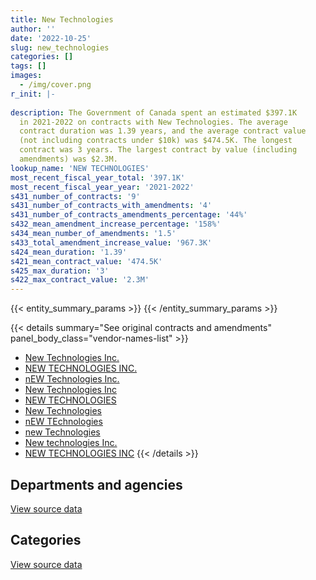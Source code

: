 ```yaml
---
title: New Technologies
author: ''
date: '2022-10-25'
slug: new_technologies
categories: []
tags: []
images:
  - /img/cover.png
r_init: |-
  
description: The Government of Canada spent an estimated $397.1K
  in 2021-2022 on contracts with New Technologies. The average
  contract duration was 1.39 years, and the average contract value
  (not including contracts under $10k) was $474.5K. The longest
  contract was 3 years. The largest contract by value (including
  amendments) was $2.3M.
lookup_name: 'NEW TECHNOLOGIES'
most_recent_fiscal_year_total: '397.1K'
most_recent_fiscal_year_year: '2021-2022'
s431_number_of_contracts: '9'
s431_number_of_contracts_with_amendments: '4'
s431_number_of_contracts_amendments_percentage: '44%'
s432_mean_amendment_increase_percentage: '158%'
s434_mean_number_of_amendments: '1.5'
s433_total_amendment_increase_value: '967.3K'
s424_mean_duration: '1.39'
s421_mean_contract_value: '474.5K'
s425_max_duration: '3'
s422_max_contract_value: '2.3M'
---
```


<script src="/rmarkdown-libs/htmlwidgets/htmlwidgets.js"></script>
<link href="/rmarkdown-libs/datatables-css/datatables-crosstalk.css" rel="stylesheet" />
<script src="/rmarkdown-libs/datatables-binding/datatables.js"></script>
<script src="/rmarkdown-libs/jquery/jquery-3.6.0.min.js"></script>
<link href="/rmarkdown-libs/dt-core-bootstrap/css/dataTables.bootstrap.min.css" rel="stylesheet" />
<link href="/rmarkdown-libs/dt-core-bootstrap/css/dataTables.bootstrap.extra.css" rel="stylesheet" />
<script src="/rmarkdown-libs/dt-core-bootstrap/js/jquery.dataTables.min.js"></script>
<script src="/rmarkdown-libs/dt-core-bootstrap/js/dataTables.bootstrap.min.js"></script>
<link href="/rmarkdown-libs/crosstalk/css/crosstalk.min.css" rel="stylesheet" />
<script src="/rmarkdown-libs/crosstalk/js/crosstalk.min.js"></script>
<script src="/rmarkdown-libs/htmlwidgets/htmlwidgets.js"></script>
<link href="/rmarkdown-libs/datatables-css/datatables-crosstalk.css" rel="stylesheet" />
<script src="/rmarkdown-libs/datatables-binding/datatables.js"></script>
<script src="/rmarkdown-libs/jquery/jquery-3.6.0.min.js"></script>
<link href="/rmarkdown-libs/dt-core-bootstrap/css/dataTables.bootstrap.min.css" rel="stylesheet" />
<link href="/rmarkdown-libs/dt-core-bootstrap/css/dataTables.bootstrap.extra.css" rel="stylesheet" />
<script src="/rmarkdown-libs/dt-core-bootstrap/js/jquery.dataTables.min.js"></script>
<script src="/rmarkdown-libs/dt-core-bootstrap/js/dataTables.bootstrap.min.js"></script>
<link href="/rmarkdown-libs/crosstalk/css/crosstalk.min.css" rel="stylesheet" />
<script src="/rmarkdown-libs/crosstalk/js/crosstalk.min.js"></script>

{{< entity_summary_params >}}
{{< /entity_summary_params >}}

{{< details summary="See original contracts and amendments" panel_body_class="vendor-names-list" >}}
- [New Technologies Inc.](https://search.open.canada.ca/en/ct/?sort=contract_value_f%20desc&page=1&search_text=%22New%20Technologies%20Inc.%22)
- [NEW TECHNOLOGIES INC.](https://search.open.canada.ca/en/ct/?sort=contract_value_f%20desc&page=1&search_text=%22NEW%20TECHNOLOGIES%20INC.%22)
- [nEW Technologies Inc.](https://search.open.canada.ca/en/ct/?sort=contract_value_f%20desc&page=1&search_text=%22nEW%20Technologies%20Inc.%22)
- [New Technologies Inc](https://search.open.canada.ca/en/ct/?sort=contract_value_f%20desc&page=1&search_text=%22New%20Technologies%20Inc%22)
- [NEW TECHNOLOGIES](https://search.open.canada.ca/en/ct/?sort=contract_value_f%20desc&page=1&search_text=%22NEW%20TECHNOLOGIES%22)
- [New Technologies](https://search.open.canada.ca/en/ct/?sort=contract_value_f%20desc&page=1&search_text=%22New%20Technologies%22)
- [nEW TEchnologies](https://search.open.canada.ca/en/ct/?sort=contract_value_f%20desc&page=1&search_text=%22nEW%20TEchnologies%22)
- [new Technologies](https://search.open.canada.ca/en/ct/?sort=contract_value_f%20desc&page=1&search_text=%22new%20Technologies%22)
- [New technologies Inc.](https://search.open.canada.ca/en/ct/?sort=contract_value_f%20desc&page=1&search_text=%22New%20technologies%20Inc.%22)
- [NEW TECHNOLOGIES INC](https://search.open.canada.ca/en/ct/?sort=contract_value_f%20desc&page=1&search_text=%22NEW%20TECHNOLOGIES%20INC%22)
{{< /details >}}

## Departments and agencies

<div id="htmlwidget-1" style="width:100%;height:auto;" class="datatables html-widget"></div>
<script type="application/json" data-for="htmlwidget-1">{"x":{"style":"bootstrap","filter":"none","vertical":false,"data":[["<a href=\"/departments/dnd-mdn/\">National Defence<\/a>"],[1041661.79],[1121169.48],[1069674.79],[397128.11]],"container":"<table class=\"table table-striped table-hover row-border order-column display\">\n  <thead>\n    <tr>\n      <th>Department<\/th>\n      <th>2018-2019<\/th>\n      <th>2019-2020<\/th>\n      <th>2020-2021<\/th>\n      <th>2021-2022<\/th>\n    <\/tr>\n  <\/thead>\n<\/table>","options":{"order":[[4,"desc"]],"pageLength":10,"autoWidth":true,"columnDefs":[{"targets":1,"render":"function(data, type, row, meta) {\n    return type !== 'display' ? data : DTWidget.formatCurrency(data, \"$\", 2, 3, \",\", \".\", true, null);\n  }"},{"targets":2,"render":"function(data, type, row, meta) {\n    return type !== 'display' ? data : DTWidget.formatCurrency(data, \"$\", 2, 3, \",\", \".\", true, null);\n  }"},{"targets":3,"render":"function(data, type, row, meta) {\n    return type !== 'display' ? data : DTWidget.formatCurrency(data, \"$\", 2, 3, \",\", \".\", true, null);\n  }"},{"targets":4,"render":"function(data, type, row, meta) {\n    return type !== 'display' ? data : DTWidget.formatCurrency(data, \"$\", 2, 3, \",\", \".\", true, null);\n  }"},{"width":"16%","targets":[1,2,3,4]},{"className":"dt-right","targets":[1,2,3,4]}],"orderClasses":false}},"evals":["options.columnDefs.0.render","options.columnDefs.1.render","options.columnDefs.2.render","options.columnDefs.3.render"],"jsHooks":[]}</script>
<p class="text-right">
<a href="https://github.com/GoC-Spending/contracts-data/tree/main/data/out/vendors/new_technologies/summary_by_fiscal_year_by_department.csv" class="source-data-link btn btn-link">View source data</a>
</p>

## Categories

<div id="htmlwidget-2" style="width:100%;height:auto;" class="datatables html-widget"></div>
<script type="application/json" data-for="htmlwidget-2">{"x":{"style":"bootstrap","filter":"none","vertical":false,"data":[["<a href=\"/categories/facilities_and_construction/\">Facilities and construction<\/a>","<a href=\"/categories/defence/\">Defence<\/a>","<a href=\"/categories/professional_services/\">Professional services<\/a>"],[877133.79,null,164528],[796727.79,324441.69,null],[798753.64,270921.16,null],[126206.96,270921.16,null]],"container":"<table class=\"table table-striped table-hover row-border order-column display\">\n  <thead>\n    <tr>\n      <th>Category<\/th>\n      <th>2018-2019<\/th>\n      <th>2019-2020<\/th>\n      <th>2020-2021<\/th>\n      <th>2021-2022<\/th>\n    <\/tr>\n  <\/thead>\n<\/table>","options":{"order":[[4,"desc"]],"dom":"t","pageLength":30,"autoWidth":true,"columnDefs":[{"targets":1,"render":"function(data, type, row, meta) {\n    return type !== 'display' ? data : DTWidget.formatCurrency(data, \"$\", 2, 3, \",\", \".\", true, null);\n  }"},{"targets":2,"render":"function(data, type, row, meta) {\n    return type !== 'display' ? data : DTWidget.formatCurrency(data, \"$\", 2, 3, \",\", \".\", true, null);\n  }"},{"targets":3,"render":"function(data, type, row, meta) {\n    return type !== 'display' ? data : DTWidget.formatCurrency(data, \"$\", 2, 3, \",\", \".\", true, null);\n  }"},{"targets":4,"render":"function(data, type, row, meta) {\n    return type !== 'display' ? data : DTWidget.formatCurrency(data, \"$\", 2, 3, \",\", \".\", true, null);\n  }"},{"width":"16%","targets":[1,2,3,4]},{"className":"dt-right","targets":[1,2,3,4]}],"orderClasses":false,"lengthMenu":[10,25,30,50,100]}},"evals":["options.columnDefs.0.render","options.columnDefs.1.render","options.columnDefs.2.render","options.columnDefs.3.render"],"jsHooks":[]}</script>
<p class="text-right">
<a href="https://github.com/GoC-Spending/contracts-data/tree/main/data/out/vendors/new_technologies/summary_by_fiscal_year_by_category.csv" class="source-data-link btn btn-link">View source data</a>
</p>
